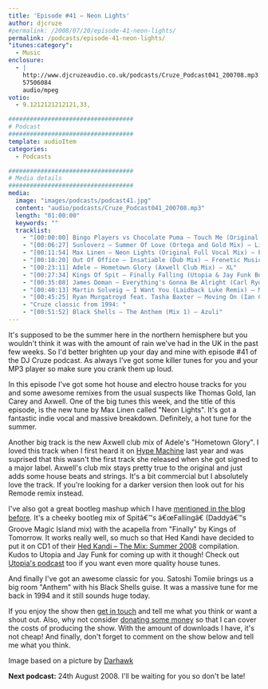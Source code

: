 ```yaml
---
title: 'Episode #41 – Neon Lights'
author: djcruze
#permalink: /2008/07/20/episode-41-neon-lights/
permalink: /podcasts/episode-41-neon-lights/
"itunes:category":
  - Music
enclosure:
  - |
    http://www.djcruzeaudio.co.uk/podcasts/Cruze_Podcast041_200708.mp3
    57506084
    audio/mpeg
votio:
  - 9.1212121212121,33,

###################################
# Podcast
###################################
template: audioItem
categories:
  - Podcasts

###################################
# Media details
###################################
media:
  image: "images/podcasts/podcast41.jpg"
  content: "audio/podcasts/Cruze_Podcast041_200708.mp3"
  length: "01:00:00"
  keywords: ""
  tracklist:
    - "[00:00:00] Bingo Players vs Chocolate Puma – Touch Me (Original Mix) – Strictly"
    - "[00:06:27] Sunloverz – Summer Of Love (Ortega and Gold Mix) – Lickin' Records"
    - "[00:11:54] Max Linen – Neon Lights (Original Full Vocal Mix) – Phonetic"
    - "[00:18:20] Out Of Office – Insatiable (Dub Mix) – Frenetic Music"
    - "[00:23:11] Adele – Hometown Glory (Axwell Club Mix) – XL"
    - "[00:27:34] Kings Of Spit – Finally Falling (Utopia & Jay Funk Bootleg) – White"
    - "[00:35:08] James Doman – Everything's Gonna Be Alright (Carl Ryden Remix) – Positiva"
    - "[00:40:13] Martin Solveig – I Want You (Laidback Luke Remix) – Mixture"
    - "[00:45:25] Ryan Murgatroyd feat. Tasha Baxter – Moving On (Ian Carey Remix) – Sheer Music"
    - "Cruze classic from 1994: "
    - "[00:51:52] Black Shells – The Anthem (Mix 1) – Azuli"
---
```


It's supposed to be the summer here in the northern hemisphere but you wouldn't think it was with the amount of rain we've had in the UK in the past few weeks. So I'd better brighten up your day and mine with episode #41 of the DJ Cruze podcast. As always I've got some killer tunes for you and your MP3 player so make sure you crank them up loud.

In this episode I've got some hot house and electro house tracks for you and some awesome remixes from the usual suspects like Thomas Gold, Ian Carey and Axwell. One of the big tunes this week, and the title of this episode, is the new tune by Max Linen called "Neon Lights". It's got a fantastic indie vocal and massive breakdown. Definitely, a hot tune for the summer.

Another big track is the new Axwell club mix of Adele's "Hometown Glory". I loved this track when I first heard it on [Hype Machine][1] last year and was suprised that this wasn't the first track she released when she got signed to a major label. Axwell's club mix stays pretty true to the original and just adds some house beats and strings. It's a bit commercial but I absolutely love the track. If you're looking for a darker version then look out for his Remode remix instead.

I've also got a great bootleg mashup which I have [mentioned in the blog before][2]. It's a cheeky bootleg mix of Spitâ€™s â€œFallingâ€ (Daddyâ€™s Groove Magic Island mix) with the acapella from "Finally" by Kings of Tomorrow. It works really well, so much so that Hed Kandi have decided to put it on CD1 of their [Hed Kandi – The Mix: Summer 2008][3]<img src="http://www.assoc-amazon.co.uk/e/ir?t=djcr-21&l=ur2&o=2" width="1" height="1" border="0" alt="" style="border:none !important; margin:0px !important;" /> compilation. Kudos to Utopia and Jay Funk for coming up with it though! Check out [Utopia's podcast][4] too if you want even more quality house tunes.

And finally I've got an awesome classic for you. Satoshi Tomiie brings us a big room "Anthem" with his Black Shells guise. It was a massive tune for me back in 1994 and it still sounds huge today.

If you enjoy the show then [get in touch][5] and tell me what you think or want a shout out. Also, why not consider [donating some money][6] so that I can cover the costs of producing the show. With the amount of downloads I have, it's not cheap! And finally, don't forget to comment on the show below and tell me what you think.

Image based on a picture by [Darhawk][9]

**Next podcast:** 24th August 2008. I'll be waiting for you so don't be late!

 [1]: http://hypem.com/
 [2]: http://www.djcruze.co.uk/cms/2008/06/27/kings-of-spit-mashup/
 [3]: http://www.amazon.co.uk/gp/redirect.html?ie=UTF8&location=http%3A%2F%2Fwww.amazon.co.uk%2FHed-Kandi-Mix-Summer-2008%2Fdp%2FB001AI7FD6%3Fie%3DUTF8%26s%3Dmusic%26qid%3D1216307490%26sr%3D8-1&tag=djcr-21&linkCode=ur2&camp=1634&creative=6738
 [4]: http://utopia-music.podomatic.com/
 [5]: /cms/contact/
 [6]: http://www.dreamhost.com/donate.cgi?id=8244
 [7]: http://www.djcruze.co.uk/cms/wp-content/DownloadButton.gif
 [8]: http://www.djcruzeaudio.co.uk/podcasts/Cruze_Podcast041_200708.mp3
 [9]: http://flickr.com/photos/scottstudiophotography/317344784/
